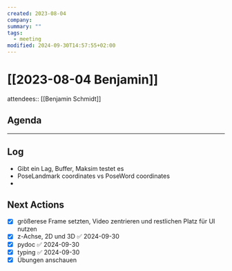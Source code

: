 ```yaml
---
created: 2023-08-04
company: 
summary: ""
tags:
  - meeting
modified: 2024-09-30T14:57:55+02:00
---
```


# [[2023-08-04 Benjamin]]

attendees:: [[Benjamin Schmidt]]

## Agenda

---

## Log

- Gibt ein Lag, Buffer, Maksim testet es
- PoseLandmark coordinates vs PoseWord coordinates
-

## Next Actions

- [x] größerese Frame setzten, Video zentrieren und restlichen Platz für UI nutzen
- [x] z-Achse, 2D und 3D ✅ 2024-09-30
- [x] pydoc ✅ 2024-09-30
- [x] typing ✅ 2024-09-30
- [x] Übungen anschauen
